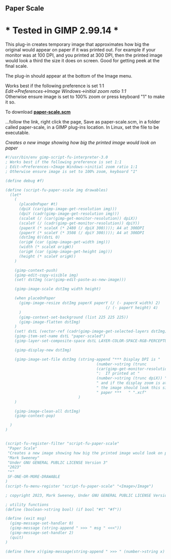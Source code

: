 ## Paper Scale

# * Tested in GIMP 2.99.14 *

This plug-in creates temporary image that approximates how big the original
would appear on paper if it was printed out. For example if your monitor was at
100 DPI, and you printed at 300 DPI, then the printed image would look a third
the size it does on screen. Good for getting peek at the final scale.  
  
The plug-in should appear at the bottom of the Image menu.  
  
Works best if the following preference is set 1:1  
*Edit->Preferences->Image Windows->initial zoom ratio 1:1*  
Otherwise ensure image is set to 100% zoom or press keyboard "1" to make it so.

To download [**paper-scale.scm**](https://raw.githubusercontent.com/script-fu/script-fu.github.io/main/plug-ins/paper-scale/paper-scale.scm)
  
...follow the link, right click the page, Save as paper-scale.scm, in a folder called paper-scale, in a GIMP plug-ins location.  In Linux, set the file to be executable.


*Creates a new image showing how big the printed image would look on paper*

<!-- include-plugin "paper-scale" -->
```scheme
#!/usr/bin/env gimp-script-fu-interpreter-3.0
; Works best if the following preference is set 1:1
; Edit->Preferences->Image Windows->initial zoom ratio 1:1
; Otherwise ensure image is set to 100% zoom, keyboard "1"

(define debug #f)

(define (script-fu-paper-scale img drawables)
  (let*
    (
      (placeOnPaper #t)
      (dpiX (car(gimp-image-get-resolution img))) 
      (dpiY (cadr(gimp-image-get-resolution img)))
      (scaleX (/ (car(gimp-get-monitor-resolution)) dpiX))
      (scaleY (/ (cadr(gimp-get-monitor-resolution)) dpiY))
      (paperX (* scaleX (* 2480 (/ dpiX 300)))); A4 at 300DPI
      (paperY (* scaleY (* 3508 (/ dpiY 300)))); A4 at 300DPI
      (dstImg 0)(dstL 0)
      (origW (car (gimp-image-get-width img)))
      (width (* scaleX origW))
      (origH (car (gimp-image-get-height img)))
      (height (* scaleY origH))
    )

    (gimp-context-push)
    (gimp-edit-copy-visible img)
    (set! dstImg (car(gimp-edit-paste-as-new-image)))

    (gimp-image-scale dstImg width height)

    (when placeOnPaper
      (gimp-image-resize dstImg paperX paperY (/ (- paperX width) 2)
                                            (/ (- paperY height) 4)
      )
      (gimp-context-set-background (list 225 225 225))
      (gimp-image-flatten dstImg)
    )
    (set! dstL (vector-ref (cadr(gimp-image-get-selected-layers dstImg))0))
    (gimp-item-set-name dstL "paper-scaled")
    (gimp-layer-set-composite-space dstL LAYER-COLOR-SPACE-RGB-PERCEPTUAL)

    (gimp-display-new dstImg)

    (gimp-image-set-file dstImg (string-append "*** Display DPI is "
                                        (number->string (trunc 
                                        (car(gimp-get-monitor-resolution))))
                                        ":  If printed at " 
                                        (number->string (trunc dpiX)) " DPI"
                                        " and if the display zoom is at 100% "
                                        " the image should look this size on "
                                        " paper ***   " ".xcf"
                                )
    )

    (gimp-image-clean-all dstImg)
    (gimp-context-pop)

  )
)


(script-fu-register-filter "script-fu-paper-scale"
 "Paper Scale" 
 "Creates a new image showing how big the printed image would look on paper"
 "Mark Sweeney"
 "Under GNU GENERAL PUBLIC LICENSE Version 3"
 "2023"
 "*"
 SF-ONE-OR-MORE-DRAWABLE
)
(script-fu-menu-register "script-fu-paper-scale" "<Image>/Image")

; copyright 2023, Mark Sweeney, Under GNU GENERAL PUBLIC LICENSE Version 3

; utility functions
(define (boolean->string bool) (if bool "#t" "#f"))

(define (exit msg)
  (gimp-message-set-handler 0)
  (gimp-message (string-append " >>> " msg " <<<"))
  (gimp-message-set-handler 2)
  (quit)
)

(define (here x)(gimp-message(string-append " >>> " (number->string x) " <<<")))

```
